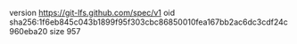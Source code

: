 version https://git-lfs.github.com/spec/v1
oid sha256:1f6eb845c043b1899f95f303cbc86850010fea167bb2ac6dc3cdf24c960eba20
size 957

